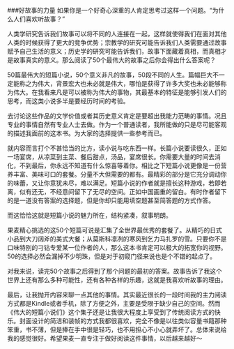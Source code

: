 ###好故事的力量
如果你是一个好奇心深重的人肯定思考过这样一个问题。“为什么人们喜欢听故事？”

人类学研究告诉我们故事可以将不同的人连接在一起，这样就使得我们在面对其他人类的时候获得了更大的竞争优势；宗教学的研究可能告诉我们人类需要通过故事赋予自己生活的意义；历史学的研究可能告诉我们，故事下面藏着真相，而真相才是故事真实的意义。那么阅读了50个最伟大的故事之后你会得出什么答案呢？

50篇最伟大的短篇小说，50个意义非凡的故事，50段不同的人生。篇幅巨大不一定能称之为伟大，背景宏大也未必就是伟大，哪怕是获得了许多大奖也未必能够称为伟大。在我看来凡是可以被称为伟大的事物，其最基本的特征是能够引发人们的思考，而这类小说多半是要经历时间的考验。

去讨论这些作品的文学价值或者其历史意义肯定是要超出我能力范畴的事情。况且专业的事情自然有专业人士去做。作为一个普通读者，我所能做的只是尽可能客观的描述我面前的这本书。为大家的选择提供一些参考而已。

就内容而言打个不甚恰当的比方，读小说与吃东西一样。长篇小说要读很久，正如一场宴席，从凉菜到主菜、餐后甜点，汤品，宴席很长。你需要大量的时间去消化，不到最后，你永远不知道有什么惊喜等着你。相比之下短篇小说更像是一份营养丰富、美味可口的套餐。分量不大但需要的都有。最精彩的部分是它充分调动你的味蕾，又让你意犹未尽，难以满足。短篇小说的作者就是擅长这种游戏，若即若离，似有还无，不经意间留下了无尽的空间。正如中国画重的留白。有时作者留下的是一道没有答案的选择题，但是你却只能用填空题甚至简答题的方式作答。

而这恰恰这就是短篇小说的魅力所在，结构紧凑，叙事明朗。

果麦精心挑选的这50个短篇可说是汇集了全世界最优秀的套餐了。从精巧的日式小品到大刀阔斧的美式大餐；从莫斯科凛冽的寒风到乞力马扎罗的雪。只要你不是口味特别的刁钻专爱某一位作者的人，那么这本书肯定可以极大的拓宽你的视野。50的选择必然会漏掉不少明珠，但是对于初窥门径来说也是个不错的起点了。

对我来说，读完50个故事之后得到了那个问题的最初的答案。故事告诉了我这个世界上还有那么多种可能性，还有各种各样的乐趣，这就是我喜欢听故事的理由。

最后，让我抛开内容来聊一点其他的事情。其实最近很长的一段时间我的主力阅读方式都是Kindle或者手机，除了方便之外，主要是受限于缺少自己的空间。然而《伟大的短篇小说们》这个集子还是让我很大程度上享受到了传统阅读方式的快乐。封面设计的简洁和装帧的方式我都很喜欢，完全不像是以往类似容量书籍那种笨重，书不薄，但是捧在手中很是轻巧，也不用担心不小心就弄坏了。总体来说给我的感觉很好。希望果麦一直专注于做好阅读这件事情，以后越来越好～